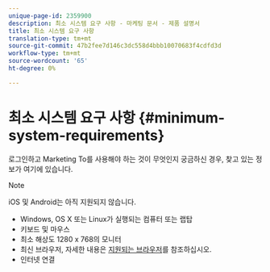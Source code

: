 ```yaml
---
unique-page-id: 2359900
description: 최소 시스템 요구 사항 - 마케팅 문서 - 제품 설명서
title: 최소 시스템 요구 사항
translation-type: tm+mt
source-git-commit: 47b2fee7d146c3dc558d4bbb10070683f4cdfd3d
workflow-type: tm+mt
source-wordcount: '65'
ht-degree: 0%

---
```



# 최소 시스템 요구 사항 {#minimum-system-requirements}

로그인하고 Marketing To를 사용해야 하는 것이 무엇인지 궁금하신 경우, 찾고 있는 정보가 여기에 있습니다.

>[!NOTE]
>
>iOS 및 Android는 아직 지원되지 않습니다.

* Windows, OS X 또는 Linux가 실행되는 컴퓨터 또는 랩탑
* 키보드 및 마우스
* 최소 해상도 1280 x 768의 모니터
* 최신 브라우저, 자세한 내용은 [지원되는 브라우저](supported-browsers.md)를 참조하십시오.
* 인터넷 연결

